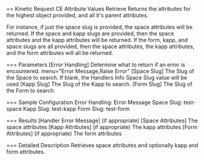 == Kinetic Request CE Attribute Values Retrieve
Returns the attributes for the highest object provided, and all it's parent attributes.

For instance, if just the space slug is provided, the space attributes will be returned.  If the
space and kapp slugs are provided, then the space attributes and the kapp attributes will
be returned.  If the form, kapp, and space slugs are all provided, then the space attributes, the
kapp attributes, and the form attributes will all be returned.

=== Parameters
[Error Handling]
  Determine what to return if an error is encountered.  menu="Error Message,Raise Error"
[Space Slug]
  The Slug of the Space to search. If blank, the Handlers Info Space Slug value will be used
[Kapp Slug]
  The Slug of the Kapp to search.
[Form Slug]
  The Slug of the Form to search.

=== Sample Configuration
Error Handling:           Error Message
Space Slug:               test-space
Kapp Slug:                test-kapp
Form Slug:                test-form

=== Results
[Handler Error Message] (if appropriate)
[Space Attributes]
   The space attributes
[Kapp Attributes] (if appropriate)
   The kapp attributes
[Form Attributes] (if appropriate)
   The form attributes

=== Detailed Description
Retrieves space attributes and optionally kapp and form attributes.
